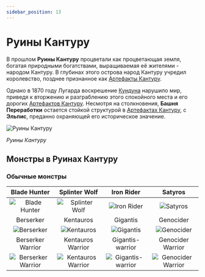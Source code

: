 ```yaml
---
sidebar_position: 13
---
```


# Руины Кантуру

В прошлом **Руины Кантуру** процветали как процветающая земля, богатая природными богатствами, выращиваемая её жителями - народом Кантуру. В глубинах этого острова народ Кантуру учредил королевство, позднее признанное как [Артефакты Кантуру](/maps/kanturu-relics).

Однако в 1870 году Лугарда воскрешение [Кундуна](/special-monsters/bosses/kundun) нарушило мир, приведя к вторжению и разграблению этого спокойного места и его дорогих [Артефактов Кантуру](/maps/kanturu-relics). Несмотря на столкновения, **Башня Переработки** остается стойкой структурой в [Артефактах Кантуру](/maps/kanturu-relics), с **Эльпис**, преданно охраняющей его историческое значение.

![Руины Кантуру](/img/maps/kanturu-ruins.webp)

_Руины Кантуру_

## Монстры в Руинах Кантуру

### Обычные монстры

|                           Blade Hunter                            |                           Splinter Wolf                           |                           Iron Rider                            |                              Satyros                              |
| :---------------------------------------------------------------: | :---------------------------------------------------------------: | :-------------------------------------------------------------: | :---------------------------------------------------------------: |
|      ![Blade Hunter](/img/monsters/kanturu/blade-hunter.jpg)      |     ![Splinter Wolf](/img/monsters/kanturu/splinter-wolf.jpg)     |       ![Iron Rider](/img/monsters/kanturu/iron-rider.jpg)       |           ![Satyros](/img/monsters/kanturu/satyros.jpg)           |
|                             Berserker                             |                             Kentauros                             |                            Gigantis                             |                             Genocider                             |
|         ![Berserker](/img/monsters/kanturu/berserker.jpg)         |         ![Kentauros](/img/monsters/kanturu/kentauros.jpg)         |         ![Gigantis](/img/monsters/kanturu/gigantis.jpg)         |         ![Genocider](/img/monsters/kanturu/genocider.jpg)         |
|                         Berserker Warrior                         |                         Kentauros Warrior                         |                        Gigantis-warrior                         |                         Genocider Warrior                         |
| ![Berserker Warrior](/img/monsters/kanturu/berserker-warrior.jpg) | ![Kentauros Warrior](/img/monsters/kanturu/kentauros-warrior.jpg) | ![Gigantis-warrior](/img/monsters/kanturu/gigantis-warrior.jpg) | ![Genocider Warrior](/img/monsters/kanturu/genocider-warrior.jpg) |
